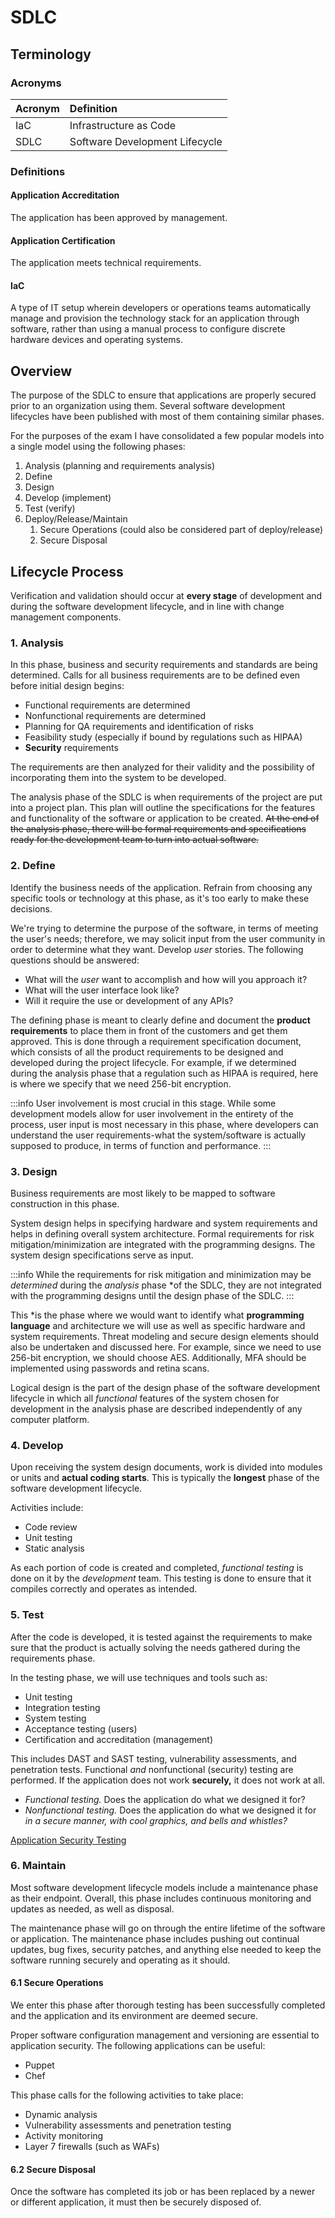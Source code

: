 # SDLC

## Terminology

### Acronyms

| Acronym | Definition |
| :--- | :--- |
| IaC | Infrastructure as Code |
| SDLC | Software Development Lifecycle |

### Definitions

#### Application Accreditation

The application has been approved by management.

#### Application Certification

The application meets technical requirements.

#### IaC

A type of IT setup wherein developers or operations teams automatically manage and provision the technology stack for an application through software, rather than using a manual process to configure discrete hardware devices and operating systems.

## Overview

The purpose of the SDLC to ensure that applications are properly secured prior to an organization using them. Several software development lifecycles have been published with most of them containing similar phases.

For the purposes of the exam I have consolidated a few popular models into a single model using the following phases:

1. Analysis \(planning and requirements analysis\)
2. Define
3. Design
4. Develop \(implement\)
5. Test \(verify\)
6. Deploy/Release/Maintain
   1. Secure Operations \(could also be considered part of deploy/release\)
   2. Secure Disposal

## Lifecycle Process

Verification and validation should occur at **every stage** of development and during the software development lifecycle, and in line with change management components.

### 1. Analysis

In this phase, business and security requirements and standards are being determined. Calls for all business requirements are to be defined even before initial design begins:

- Functional requirements are determined
- Nonfunctional requirements are determined
- Planning for QA requirements and identification of risks
- Feasibility study \(especially if bound by regulations such as HIPAA\)
- **Security** requirements

The requirements are then analyzed for their validity and the possibility of incorporating them into the system to be developed.

The analysis phase of the SDLC is when requirements of the project are put into a project plan. This plan will outline the specifications for the features and functionality of the software or application to be created. ~~At the end of the analysis phase, there will be formal requirements and specifications ready for the development team to turn into actual software.~~

### 2. Define

Identify the business needs of the application. Refrain from choosing any specific tools or technology at this phase, as it's too early to make these decisions.

We're trying to determine the purpose of the software, in terms of meeting the user's needs; therefore, we may solicit input from the user community in order to determine what they want. Develop *user* stories. The following questions should be answered:

- What will the *user* want to accomplish and how will you approach it?
- What will the user interface look like?
- Will it require the use or development of any APIs?

The defining phase is meant to clearly define and document the **product requirements** to place them in front of the customers and get them approved. This is done through a requirement specification document, which consists of all the product requirements to be designed and developed during the project lifecycle. For example, if we determined during the analysis phase that a regulation such as HIPAA is required, here is where we specify that we need 256-bit encryption.

:::info
User involvement is most crucial in this stage. While some development models allow for user involvement in the entirety of the process, user input is most necessary in this phase, where developers can understand the user requirements-what the system/software is actually supposed to produce, in terms of function and performance.
:::

### 3. Design

Business requirements are most likely to be mapped to software construction in this phase.

System design helps in specifying hardware and system requirements and helps in defining overall system architecture. Formal requirements for risk mitigation/minimization are integrated with the programming designs. The system design specifications serve as input.

:::info
While the requirements for risk mitigation and minimization may be *determined* during the *analysis* phase *of the SDLC, they are not integrated with the programming designs until the design phase of the SDLC.
:::

This *is the phase where we would want to identify what **programming language** and architecture we will use as well as specific hardware and system requirements. Threat modeling and secure design elements should also be undertaken and discussed here. For example, since we need to use 256-bit encryption, we should choose AES. Additionally, MFA should be implemented using passwords and retina scans.

Logical design is the part of the design phase of the software development lifecycle in which all *functional* features of the system chosen for development in the analysis phase are described independently of any computer platform.

### 4. Develop

Upon receiving the system design documents, work is divided into modules or units and **actual coding starts**. This is typically the **longest** phase of the software development lifecycle.

Activities include:

- Code review
- Unit testing
- Static analysis

As each portion of code is created and completed, *functional testing* is done on it by the *development* team. This testing is done to ensure that it compiles correctly and operates as intended.

### 5. Test

After the code is developed, it is tested against the requirements to make sure that the product is actually solving the needs gathered during the requirements phase.

In the testing phase, we will use techniques and tools such as:

- Unit testing
- Integration testing
- System testing
- Acceptance testing \(users\)
- Certification and accreditation \(management\)

This includes DAST and SAST testing, vulnerability assessments, and penetration tests. Functional *and* nonfunctional \(security\) testing are performed. If the application does not work **securely,** it does not work at all.

- *Functional testing.* Does the application do what we designed it for?
- *Nonfunctional testing.* Does the application do what we designed it for *in a secure manner, with cool graphics, and bells and whistles?*

[Application Security Testing](./application-security-testing.md)

### 6. Maintain

Most software development lifecycle models include a maintenance phase as their endpoint. Overall, this phase includes continuous monitoring and updates as needed, as well as disposal.

The maintenance phase will go on through the entire lifetime of the software or application. The maintenance phase includes pushing out continual updates, bug fixes, security patches, and anything else needed to keep the software running securely and operating as it should.

#### 6.1 Secure Operations

We enter this phase after thorough testing has been successfully completed and the application and its environment are deemed secure.

Proper software configuration management and versioning are essential to application security. The following applications can be useful:

- Puppet
- Chef

This phase calls for the following activities to take place:

- Dynamic analysis
- Vulnerability assessments and penetration testing
- Activity monitoring
- Layer 7 firewalls \(such as WAFs\)

#### 6.2 Secure Disposal

Once the software has completed its job or has been replaced by a newer or different application, it must then be securely disposed of.